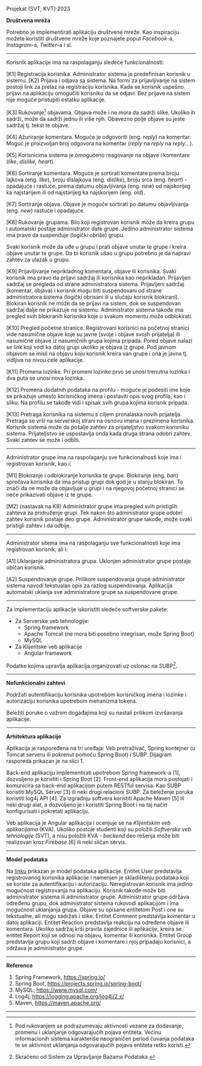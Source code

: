 Projekat (SVT, KVT) 2023

**Društvena mreža**

Potrebno je implementirati aplikaciju društvene mreže. Kao inspiraciju možete koristiti društvene mreže koje poznajete poput *Facebook*-a, *Instagram*-a, *Twitter*-a i sl.

---

Korisnik aplikacije ima na raspolaganju sledeće funkcionalnosti:

[K1] Registracija korisnika. Administrator sistema je predefinisan korisnik u sistemu. [K2] Prijava i odjava sa sistema. Na formi za prijavljivanje na sistem postoji link za prelaz na registraciju korisnika. Kada se korisnik uspešno prijavi na aplikaciju omogućiti korisniku da se odjavi. Bez prijave na sistem nije moguće pristupiti ostatku aplikacije.

[K3] Rukovanje[^1] objavama. Objava može i ne mora da sadrži slike. Ukoliko ih sadrži, može da sadrži jednu ili više njih. Obavezno polje objave su jeste sadržaj tj. tekst te objave.

[K4] Ažuriranje komentara. Moguće je odgovoriti (eng. *reply*) na komentar. Moguć je proizvoljan broj odgovora na komentar (*reply* na *reply* na *reply*…).

[K5] Korisnicima sistema je omogućeno reagovanje na objave i komentare (*like*, *dislike, heart*).

[K6] Sortiranje komentara. Moguće je sortirati komentare prema broju lajkova (eng. *like*), broju dislajkova (eng. *dislike*), broju srca (eng. *heart*) - opadajuće i rastuće, prema datumu objavljivanja (eng. *new*) od najskorijeg ka najstarijem ili od najstarijeg ka najskorijem (eng. *old*).

[K7] Sortiranje objava. Objave je moguće sortirati po datumu objavljivanja (eng. *new*) rastuće i opadajuće.

[K8] Rukovanje grupama. Bilo koji registrovan korisnik može da kreira grupu i automatski postaje administrator date grupe. Jedino administrator sistema ima pravo da suspenduje (logički obriše) grupu.

Svaki korisnik može da uđe u grupu i prati objave unutar te grupe i kreira objave unutar te grupe. Da bi korisnik ušao u grupu potrebno je da napravi zahtev za ulazak u grupu.

[K9] Prijavljivanje neprikladnog komentara, objave ili korisnika. Svaki korisnik ima pravo da prijavi sadržaj ili korisnika kao neprikladan. Prijavljen sadržaj se pregleda od strane administratora sistema. Prijavljeni sadržaj (komentar, objava) i korisnik mogu biti suspendovani od strane administratora sistema (logički obrisani ili u slučaju korisnik blokirani). Blokiran korisnik ne može da se prijavi na sistem, dok se suspendovan sadržaj dalje ne prikazuje na sistemu. Administrator sistema takođe ima pregled svih blokiranih korisnika koje u svakom momentu može odblokirati.

[K10] Pregled početne stranice. Registrovani korisnici na početnoj stranici vide nasumične objave koje su javne (svoje i objave svojih prijatelja) ili nasumične objave iz nasumičnih grupa kojima pripada. Pored objave nalazi se link koji vodi ka datoj grupi ukoliko je objava iz grupe. Pod javnom objavom se misli na objavu koju korisnik kreira van grupe i ona je javna tj. vidljiva na nivou cele aplikacije.

[K11] Promena lozinke. Pri promeni lozinke prvo se unosi trenutna lozinka i dva puta se unosi nova lozinka.

[K12] Promena dodatnih podataka na profilu - moguće je podesiti ime koje se prikazuje umesto korisničkog imena i postaviti opis svog profila, kao i sliku. Na profilu se takođe vidi i spisak svih grupa kojima korisnik pripada.

[K13] Pretraga korisnika na sistemu s ciljem pronalaska novih prijatelja. Pretraga se vrši na serverskoj strani na osnovu imena i prezimena korisnika. Korisnik sistema može da pošalje zahtev za prijateljstvo svakom korisniku sistema. Prijateljstvo se uspostavlja onda kada druga strana odobri zahtev. Svaki zahtev se može i odbiti.

---

Administrator grupe ima na raspolaganju sve funkcionalnosti koje ima i registrovan korisnik, kao i:

[M1] Blokiranje i odblokiranje korisnika te grupe. Blokiranje (eng. *ban*) sprečava korisnika da ima pristup grupi dok god je u stanju blokiran. To znači da ne može da objavljuje u grupi i na njegovoj početnoj stranici se neće prikazivati objave iz te grupe.

[M2] (nastavak na K8) Administrator grupe ima pregled svih pristiglih zahteva za pridruženje grupi. Tek nakon što administrator grupe odobri zahtev korisnik postaje deo grupe. Administrator grupe takođe, može svaki pristigli zahtev i da odbije.

---

Administrator sitema ima na raspolaganju sve funkcionalnosti koje ima registrovan korisnik, ali i:

[A1] Uklanjanje administratora grupa. Uklonjen administrator grupe postaje običan korisnik.

[A2] Suspendovanje grupe. Prilikom suspendovanja grupe administrator sistema navodi tekstualan opis za razlog suspendovanja. Aplikacija automatski uklanja sve administratore grupe sa suspendovane grupe.

---

Za implementaciju aplikacije iskoristiti sledeće softverske pakete:

- Za Serverske veb tehnologije:
  - Spring framework
  - Apache Tomcat (ne mora biti posebno integrisan, može Spring Boot)
  - MySQL
- Za Klijentske veb aplikacije
    - Angular framework

Podatke kojima upravlja aplikacija organizovati uz oslonac na SUBP[^2].

---

**Nefunkcionalni zahtevi**

Podržati autentifikaciju korisnika upotrebom korisničkog imena i lozinke i autorizaciju korisnika upotrebom mehanizma tokena.

Beležiti poruke o važnim događajima koji su nastali prilikom izvršavanja aplikacije.

---

**Arhitektura aplikacije**

Aplikacija je raspoređena na tri uređaja: Veb pretraživač, Spring kontejner (u Tomcat serveru ili pokrenut pomoću Spring Boot) i SUBP. Dijagram rasporeda prikazan je na slici 1.


Back-end aplikaciju implementirati upotrebom Spring framework-a [1], dozvoljeno je koristiti i Spring Boot [2]. Front-end aplikacija mora postojati i komunicira sa back-end aplikacijom putem RESTful servisa. Kao SUBP koristiti MySQL Server [3] ili neki drugi relacioni SUBP. Za beleženje poruka koristiti log4j API [4]. Za izgradnju softvera koristiti Apache Maven [5] ili neki drugi alat, a dozvoljeno je i koristiti Spring Boot i na taj način konfigurisati i pokretati aplikaciju.

Veb aplikacija je Angular aplikacija i ocenjuje se na *Klijentskim veb aplikacijama* (KVA). Ukoliko postoje studenti koji su položili *Softverske veb tehnologije* (SVT), a nisu položili KVA - *backend* deo rešenja može biti realizovan kroz *Firebase* [6] ili neki sličan servis.

---

**Model podataka**

Na [linku](https://drive.google.com/file/d/1SeS5CEozVGobi3cES3UXqNUHxtNdaHdt/view?usp=sharing) prikazan je model podataka aplikacije. Entitet User predstavlja registrovanog korisnika aplikacije i namenjen je skladištenju podataka koji se koriste za autentifikaciju i autorizaciju. Neregistrovan korisnik ima jedino mogućnost registrovanja na aplikaciju. Korisnik takođe može biti administrator sistema ili administrator grupe. Administrator grupe održava određenu grupu, dok administrator sistema rukovodi aplikacijom i ima mogućnost uklanjanja grupa. Objave su opisane entitetom Post i one su tekstualne, ali mogu sadržati i slike. Entitet Comment predstavlja komentar u datoj aplikaciji. Entitet Reaction predstavlja reakciju na određene objave ili komentara. Ukoliko sadržaj krši pravila zajednice ili aplikacije, kreira se entitet Report koji se odnosi na objavu, komentar ili korisnika. Entitet Group predstavlja grupu koji sadrži objave i komentare i njoj pripadaju korisnici, a održava je administrator grupe.

---

**Reference**

1. Spring Framework, <https://spring.io/>
2. Spring Boot, <https://projects.spring.io/spring-boot/>
3. MySQL, <https://www.mysql.com/>
4. Log4j, <https://logging.apache.org/log4j/2.x/>
5. Maven, <https://maven.apache.org/>

---

[^1]: Pod rukovanjem se podrazumevaju aktivnosti vezane za dodavanje, promenu i uklanjanje odgovarajućih pojava entiteta. Većinu informacionih sistema karakteriše neograničen period čuvanja podataka te se aktivnost uklanjanja odgovarajućih pojava entiteta retko koristi.
[^2]: Skraćeno od Sistem za Upravljanje Bazama Podataka.

